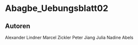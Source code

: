 # Abagbe_Uebungsblatt02

## Autoren

Alexander Lindner
Marcel Zickler
Peter Jiang
Julia Nadine Abels
